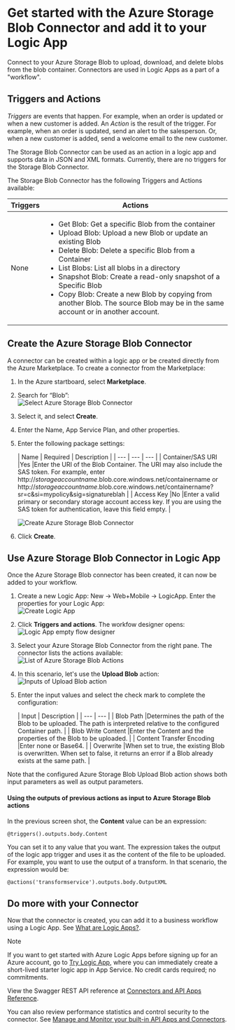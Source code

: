 <properties 
   pageTitle="Using the Azure Storage Blob Connector in Logic Apps | Microsoft Azure App Service" 
   description="How to create and configure the Azure Storage Blob Connector or API app and use it in a logic app in Azure App Service" 
   services="app-service\logic" 
   documentationCenter=".net,nodejs,java" 
   authors="anuragdalmia" 
   manager="dwrede" 
   editor=""/>

<tags
   ms.service="app-service-logic"
   ms.devlang="multiple"
   ms.topic="article"
   ms.tgt_pltfrm="na"
   ms.workload="integration" 
   ms.date="11/30/2015"
   ms.author="rajram"/>

# Get started with the Azure Storage Blob Connector and add it to your Logic App
Connect to your Azure Storage Blob to upload, download, and delete blobs from the blob container. Connectors are used in Logic Apps as a part of a "workflow". 

## Triggers and Actions
*Triggers* are events that happen. For example, when an order is updated or when a new customer is added. An *Action* is the result of the trigger. For example, when an order is updated, send an alert to the salesperson. Or, when a new customer is added, send a welcome email to the new customer. 

The Storage Blob Connector can be used as an action in a logic app and supports data in JSON and XML formats. Currently, there are no triggers for the Storage Blob Connector. 

The Storage Blob Connector has the following Triggers and Actions available: 

| Triggers | Actions |
| --- | --- |
| None |<ul><li>Get Blob: Get a specific Blob from the container</li><li>Upload Blob: Upload a new Blob or update an existing Blob</li><li>Delete Blob: Delete a specific Blob from a Container</li><li>List Blobs: List all blobs in a directory</li><li>Snapshot Blob: Create a read-only snapshot of a Specific Blob</li><li>Copy Blob: Create a new Blob by copying from another Blob.  The source Blob may be in the same account or in another account.</li></ul> |

## Create the Azure Storage Blob Connector
A connector can be created within a logic app or be created directly from the Azure Marketplace. To create a connector from the Marketplace:  

1. In the Azure startboard, select **Marketplace**.
2. Search for “Blob”:  
 ![Select Azure Storage Blob Connector][2]

3. Select it, and select **Create**.

4. Enter the Name, App Service Plan, and other properties.
5. Enter the following package settings:

   | Name | Required | Description |
| --- | --- | --- |
| Container/SAS URI |Yes |Enter the URI of the Blob Container. The URI may also include the SAS token. For example, enter http://*storageaccountname*.blob.core.windows.net/containername or http://*storageaccountname*.blob.core.windows.net/containername?sr=c&si=mypolicy&sig=signatureblah |
| Access Key |No |Enter a valid primary or secondary storage account access key. If you are using the SAS token for authentication, leave this field empty. |

    ![Create Azure Storage Blob Connector][3]

6. Click **Create**.


## Use Azure Storage Blob Connector in Logic App
Once the Azure Storage Blob connector has been created, it can now be added to your workflow.

1. Create a new Logic App: New -> Web+Mobile -> LogicApp. Enter the properties for your Logic App:  
 ![Create Logic App][4]

2. Click **Triggers and actions**. The workfow designer opens:  
 ![Logic App empty flow designer][5]

3. Select your Azure Storage Blob Connector from the right pane. The connector lists the actions available:  
 ![List of Azure Storage Blob Actions][10]

4. In this scenario, let's use the **Upload Blob** action:  
 ![Inputs of Upload Blob action][11]

5. Enter the input values and select the check mark to complete the configuration:

   | Input | Description |
| --- | --- |
| Blob Path |Determines the path of the Blob to be uploaded. The path is interpreted relative to the configured Container path. |
| Blob Write Content |Enter the Content and the properties of the Blob to be uploaded. |
| Content Transfer Encoding |Enter none or Base64. |
| Overwrite |When set to true, the existing Blob is overwritten. When set to false, it returns an error if a Blob already exists at the same path. |


Note that the configured Azure Storage Blob Upload Blob action shows both input parameters as well as output parameters.

#### Using the outputs of previous actions as input to Azure Storage Blob actions
In the previous screen shot, the **Content** value can be an expression:

    @triggers().outputs.body.Content

You can set it to any value that you want. The expression takes the output of the logic app trigger and uses it as the content of the file to be uploaded. For example, you want to use the output of a transform. In that scenario, the expression would be:

    @actions('transformservice').outputs.body.OutputXML

## Do more with your Connector
Now that the connector is created, you can add it to a business workflow using a Logic App. See [What are Logic Apps?](app-service-logic-what-are-logic-apps.md).

> [!NOTE]
> If you want to get started with Azure Logic Apps before signing up for an Azure account, go to [Try Logic App](https://tryappservice.azure.com/?appservice=logic), where you can immediately create a short-lived starter logic app in App Service. No credit cards required; no commitments.
> 
> 
View the Swagger REST API reference at [Connectors and API Apps Reference](http://go.microsoft.com/fwlink/p/?LinkId=529766).

You can also review performance statistics and control security to the connector. See [Manage and Monitor your built-in API Apps and Connectors](app-service-logic-monitor-your-connectors.md).

<!-- Image reference -->

[2]: ./media/app-service-logic-connector-azurestorageblob/SelectAzureStorageBlobConnector.PNG
[3]: ./media/app-service-logic-connector-azurestorageblob/CreateAzureStorageBlobConnector.PNG
[4]: ./media/app-service-logic-connector-azurestorageblob/CreateLogicApp.PNG
[5]: ./media/app-service-logic-connector-azurestorageblob/LogicAppEmptyFlowDesigner.PNG
[6]: ./media/app-service-logic-connector-azurestorageblob/ChooseBlobAvailableTrigger.PNG
[7]: ./media/app-service-logic-connector-azurestorageblob/BasicInputsBlobAvailableTrigger.PNG
[8]: ./media/app-service-logic-connector-azurestorageblob/AdvancedInputsBlobAvailableTrigger.PNG
[9]: ./media/app-service-logic-connector-azurestorageblob/ConfiguredBlobAvailableTrigger.PNG
[10]: ./media/app-service-logic-connector-azurestorageblob/ListOfAzureStorageBlobActions.PNG
[11]: ./media/app-service-logic-connector-azurestorageblob/BasicInputsUploadBlob.PNG

